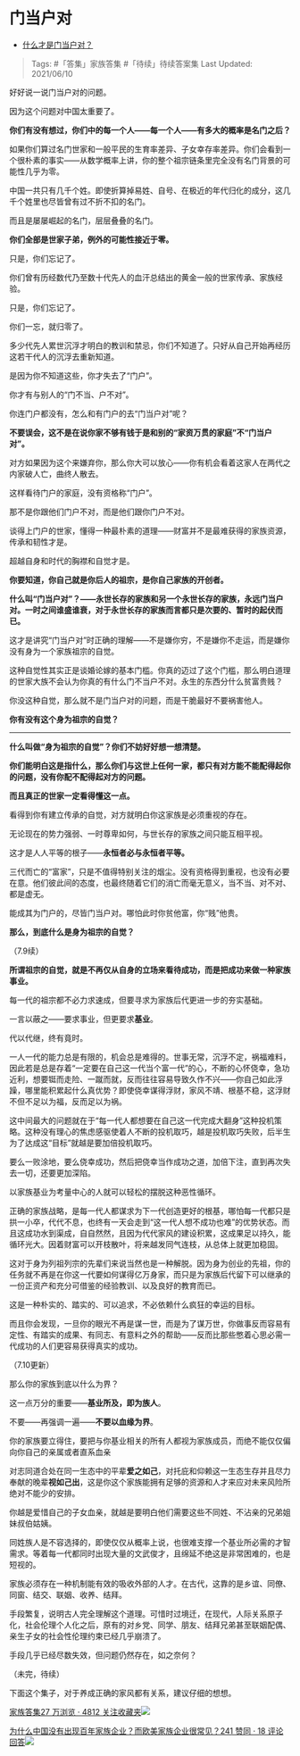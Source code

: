 # 门当户对

- [什么才是门当户对？](https://www.zhihu.com/question/320314301/answer/687854449)

>Tags: #「答集」家族答集 #「待续」待续答案集 
>Last Updated: 2021/06/10

好好说一说门当户对的问题。

因为这个问题对中国太重要了。

  

**你们有没有想过，你们中的每一个人——每一个人——有多大的概率是名门之后？**

如果你们算过名门世家和一般平民的生育率差异、子女幸存率差异。你们会看到一个很朴素的事实——从数学概率上讲，你的整个祖宗链条里完全没有名门背景的可能性几乎为零。

中国一共只有几千个姓。即使折算掉易姓、自号、在极近的年代归化的成分，这几千个姓里也尽皆曾有过不折不扣的名门。

而且是屡屡崛起的名门，层层叠叠的名门。

**你们全部是世家子弟，例外的可能性接近于零。**

只是，你们忘记了。

你们曾有历经数代乃至数十代先人的血汗总结出的黄金一般的世家传承、家族经验。

只是，你们忘记了。

你们一忘，就归零了。

多少代先人累世沉浮才明白的教训和禁忌，你们不知道了。只好从自己开始再经历这若干代人的沉浮去重新知道。

是因为你不知道这些，你才失去了“门户”。

你才有与别人的“门不当、户不对”。

你连门户都没有，怎么和有门户的去“门当户对”呢？

**不要误会，这不是在说你家不够有钱于是和别的“家资万贯的家庭”不“门当户对”。**

对方如果因为这个来嫌弃你，那么你大可以放心——你有机会看着这家人在两代之内家破人亡，曲终人散去。

这样看待门户的家庭，没有资格称“门户”。

那不是你跟他们门户不对，而是他们跟你门户不对。

谈得上门户的世家，懂得一种最朴素的道理——财富并不是最难获得的家族资源，传承和韧性才是。

超越自身和时代的胸襟和自觉才是。

**你要知道，你自己就是你后人的祖宗，是你自己家族的开创者。**

**什么叫“门当户对”？——永世长存的家族和另一个永世长存的家族，永远门当户对。一时之间谁盛谁衰，对于永世长存的家族而言都只是次要的、暂时的起伏而已。**

这才是讲究“门当户对”时正确的理解——不是嫌你穷，不是嫌你不走运，而是嫌你没有身为一个家族祖宗的自觉。

这种自觉性其实正是谈婚论嫁的基本门槛。你真的迈过了这个门槛，那么明白道理的世家大族不会认为你真的有什么门不当户不对。永生的东西分什么贫富贵贱？

你没这种自觉，那么就不是门当户对的问题，而是干脆最好不要祸害他人。

**你有没有这个身为祖宗的自觉？**

---

**什么叫做“身为祖宗的自觉”？你们不妨好好想一想清楚。**

**你们能明白这是指什么，那么你们与这世上任何一家，都只有对方能不能配得起你的问题，没有你配不配得起对方的问题。**

**而且真正的世家一定看得懂这一点。**

看得到你有建立传承的自觉，对方就明白你这家族是必须重视的存在。

无论现在的势力强弱、一时尊卑如何，与世长存的家族之间只能互相平视。

这才是人人平等的根子——**永恒者必与永恒者平等。**

三代而亡的“富家”，只是不值得特别关注的烟尘。没有资格得到重视，也没有必要在意。他们彼此间的态度，也最终随着它们的消亡而毫无意义，当不当、对不对、都是虚无。

能成其为门户的，尽皆门当户对。哪怕此时你贫他富，你“贱”他贵。

**那么，到底什么是身为祖宗的自觉？**

（7.9续）

**所谓祖宗的自觉，就是不再仅从自身的立场来看待成功，而是把成功来做一种家族事业。**

每一代的祖宗都不必力求速成，但要寻求为家族后代更进一步的夯实基础。

一言以蔽之——要求事业，但更要求**基业**。

代以代继，终有竟时。

一人一代的能力总是有限的，机会总是难得的。世事无常，沉浮不定，祸福难料，因此若是总是存着“一定要在自己这一代当个富一代”的心，不断的心怀侥幸，急功近利，想要铤而走险、一蹴而就，反而往往容易导致久作不兴——你自己如此浮躁，哪里能积累起什么真优势？即使侥幸谋得浮财，家风不靖、根基不稳，这浮财不但不足以为福，反而足以为祸。

这中间最大的问题就在于“每一代人都想要在自己这一代完成大翻身”这种投机策略。这种没有理心的焦虑感驱使着人不断的投机取巧，越是投机取巧失败，后半生为了达成这“目标”就越是要加倍投机取巧。

要么一败涂地，要么侥幸成功，然后把侥幸当作成功之道，加倍下注，直到再次失去一切，还要更加深陷。

以家族基业为考量中心的人就可以轻松的摆脱这种恶性循环。

正确的家族战略，是每一代人都谋求为下一代创造更好的根基，哪怕每一代都只是拱一小卒，代代不息，也终有一天会走到“这一代人想不成功也难”的优势状态。而且这成功水到渠成，自自然然，且因为代代家风的建设积累，这成果足以持久，能循环光大。因着财富可以开枝散叶，将来越发同气连枝，从总体上就更加稳固。

这对于身为列祖列宗的先辈们来说当然也是一种解脱。因为身为创业的先祖，你的任务就不再是在你这一代要如何谋得亿万身家，而只是为家族后代留下可以继承的一份正资产和充分可借鉴的经验教训、以及良好的教育而已。

这是一种朴实的、踏实的、可以追求，不必依赖什么疯狂的幸运的目标。

而且你会发现，一旦你的眼光不再是谋一世，而是为了谋万世，你做事反而容易有定性、有踏实的成果、有同志、有意料之外的帮助——反而比那些憋着心思必需一代成功的人们更容易获得真实的成功。

（7.10更新）

那么你的家族到底以什么为界？

这一点万分的重要——**基业所及，即为族人**。

不要——再强调一遍——**不要以血缘为界**。

你的家族要立得住，要把与你基业相关的所有人都视为家族成员，而绝不能仅仅偏向你自己的亲属或者直系血亲

对志同道合处在同一生态中的平辈**爱之如己**，对托庇和仰赖这一生态生存并且尽力奉献的晚辈**视如己出**，这是你这个家族能拥有足够的资源和人才来应对未来风险所绝对不能少的安排。

你越是爱惜自己的子女血亲，就越是要明白他们需要这些不同姓、不沾亲的兄弟姐妹叔伯姑姨。

同姓族人是不容选择的，即使仅仅从概率上说，也很难支撑一个基业所必需的才智需求。等着每一代都同时出现大量的文武俊才，且绵延不绝这是非常困难的，也是短视的。

家族必须存在一种机制能有效的吸收外部的人才。在古代，这靠的是乡谊、同僚、同窗、结交、联姻、收养、结拜。

手段繁复，说明古人完全理解这个道理。可惜时过境迁，在现代，人际关系原子化，社会伦理个人化之后，原有的对乡党、同学、朋友、结拜兄弟甚至联姻配偶、亲生子女的社会性伦理约束已经几乎崩溃了。

手段几乎已经尽数失效，但问题仍然存在，如之奈何？

  

（未完，待续）

下面这个集子，对于养成正确的家风都有关系，建议仔细的想想。

[家族答集27 万浏览 · 4812 关注收藏夹![](https://pic2.zhimg.com/80/v2-b2918ef3f9c19572ba524ac59316a917_1440w.png)](https://zhihu.com/collection/378738313)

  

[为什么中国没有出现百年家族企业？而欧美家族企业很常见？241 赞同 · 18 评论回答![](https://pic3.zhimg.com/9ee613ffdd24fa963896bf52405d4272_180x120.jpg)](https://www.zhihu.com/question/21545007/answer/554621411)